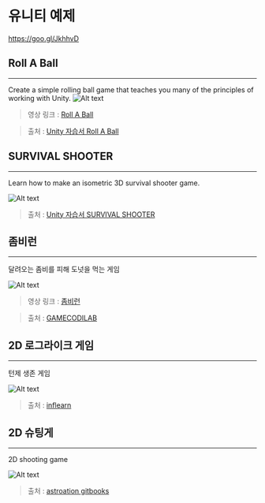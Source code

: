 유니티 예제
====
<https://goo.gl/JkhhvD>

## Roll A Ball
----
Create a simple rolling ball game that teaches you many of the principles of working with Unity.
![Alt text](https://unity3d.com/sites/default/files/learn-playlist/icon/rollaball-thumb1.jpg)

>영상 링크 : [Roll A Ball](https://youtu.be/RFlh8pTf4DU)

>출처 : [Unity 자습서 Roll A Ball](https://unity3d.com/kr/learn/tutorials/projects/roll-ball-tutorial)

## SURVIVAL SHOOTER
----
Learn how to make an isometric 3D survival shooter game.

![Alt text](https://unity3d.com/sites/default/files/learn-playlist/icon/survivalshooter-thumb1.jpg)

>출처 : [Unity 자습서 SURVIVAL SHOOTER](https://unity3d.com/kr/learn/tutorials/projects/survival-shooter-tutorial)


## 좀비런
----
달려오는 좀비를 피해 도넛을 먹는 게임

![Alt text](http://www.gamecodi.com/board/data/mutiupload/GAMECODI_HDD/4c03ccb9c007c4da155cee00395dc228.png)

>영상 링크 : [좀비런](https://youtu.be/qZ4YS4RERjw)

>출처 : [GAMECODILAB](http://lab.gamecodi.com/board/zboard.php?id=GAMECODILAB_PDS&no=175)


## 2D 로그라이크 게임
----
턴제 생존 게임

![Alt text](https://www.inflearn.com/wp-content/uploads/unity003.jpg)

>출처 : [inflearn](https://www.inflearn.com/course/%EC%9C%A0%EB%8B%88%ED%8B%B0-3d-%EA%B2%8C%EC%9E%84-%EB%A7%8C%EB%93%A4%EA%B8%B0/?error=login)


## 2D 슈팅게
----
2D shooting game

![Alt text](https://astoration.gitbooks.io/sihs-shootinggame/content/오3.PNG)

>출처 : [astroation gitbooks](https://astoration.gitbooks.io/sihs-shootinggame/content/)
